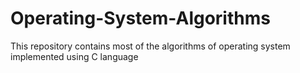 # Operating-System-Algorithms
This repository contains most of the algorithms of operating system implemented using C language
